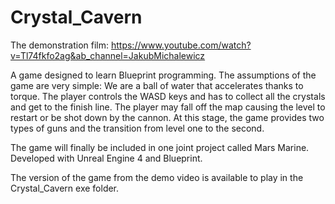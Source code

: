 # Crystal_Cavern

The demonstration film: https://www.youtube.com/watch?v=Tl74fkfo2ag&ab_channel=JakubMichalewicz

A game designed to learn Blueprint programming. The assumptions of the game are very simple:
We are a ball of water that accelerates thanks to torque. The player controls the WASD keys and has to collect all the crystals and get to the finish line.
The player may fall off the map causing the level to restart or be shot down by the cannon. At this stage, the game provides two types of guns and the transition from level one to the second.

The game will finally be included in one joint project called Mars Marine.
Developed with Unreal Engine 4 and Blueprint.

The version of the game from the demo video is available to play in the Crystal_Cavern exe folder.
